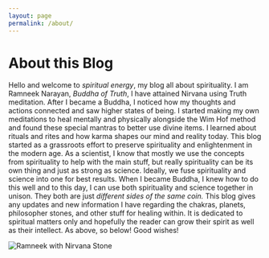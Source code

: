 ```yaml
---
layout: page
permalink: /about/
---
```


# About this Blog

Hello and welcome to *spiritual energy*, my blog all about spirituality. I am Ramneek Narayan, *Buddha of Truth*, I have attained Nirvana using Truth meditation. After I became a Buddha, I noticed how my thoughts and actions connected and saw higher states of being. I started making my own meditations to heal mentally and physically alongside the Wim Hof method and found these special mantras to better use divine items. I learned about rituals and rites and how karma shapes our mind and reality today. This blog started as a grassroots effort to preserve spirituality and enlightenment in the modern age. As a scientist, I know that mostly we use the concepts from spirituality to help with the main stuff, but really spirituality can be its own thing and just as strong as science. Ideally, we fuse spirituality and science into one for best results. When I became Buddha, I knew how to do this well and to this day, I can use both spirituality and science together in unison. They both are just *different sides of the same coin.* This blog gives any updates and new information I have regarding the chakras, planets, philosopher stones, and other stuff for healing within. It is dedicated to spiritual matters only and hopefully the reader can grow their spirit as well as their intellect. As above, so below! Good wishes!

<img title="Ramneek Narayan" alt="Ramneek with Nirvana Stone" src="../images/ed+phil-stone.JPG">
